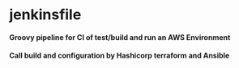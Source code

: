 # jenkinsfile
#### Groovy pipeline for CI of test/build and run an AWS Environment
#### Call build and configuration by Hashicorp terraform and Ansible

